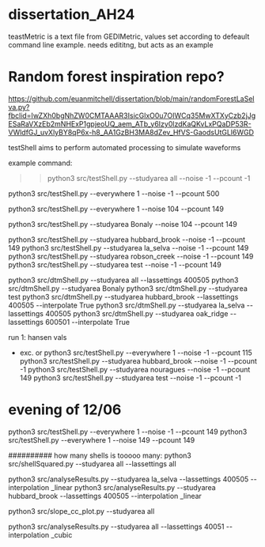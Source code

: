 # dissertation_AH24

teastMetric is a text file from GEDIMetric, values set according to defeault command line example. needs edititng, but acts as an example


# Random forest inspiration repo?
https://github.com/euanmitchell/dissertation/blob/main/randomForestLaSelva.py?fbclid=IwZXh0bgNhZW0CMTAAAR3IsicGlxO0u7OIWCq35MwXTXyCzb2jJgESaRaVXzEb2mNHExP1gpjeoUQ_aem_ATb_y6Izy0lzdKaQKvLxPQaDP53R-VWldfGJ_uvXlyBY8qP6x-h8_AA1GzBH3MA8dZev_HfVS-GaodsUtGLl6WGD

testShell aims to perform automated processing to simulate waveforms

example command:

>> python3 src/testShell.py --studyarea all --noise -1 --pcount -1

python3 src/testShell.py --everywhere 1 --noise -1 --pcount 500

python3 src/testShell.py --everywhere 1 --noise 104 --pcount 149

python3 src/testShell.py --studyarea Bonaly --noise 104 --pcount 149

python3 src/testShell.py --studyarea hubbard_brook --noise -1 --pcount 149
python3 src/testShell.py --studyarea la_selva --noise -1 --pcount 149
python3 src/testShell.py --studyarea robson_creek --noise -1 --pcount 149
python3 src/testShell.py --studyarea test --noise -1 --pcount 149


python3 src/dtmShell.py --studyarea all --lassettings 400505
python3 src/dtmShell.py --studyarea Bonaly
python3 src/dtmShell.py --studyarea test
python3 src/dtmShell.py --studyarea hubbard_brook --lassettings 400505 --interpolate True
python3 src/dtmShell.py --studyarea la_selva --lassettings 400505
python3 src/dtmShell.py --studyarea oak_ridge --lassettings 600501 --interpolate True



run 1: hansen vals
- exc. or
python3 src/testShell.py --everywhere 1 --noise -1 --pcount 115
python3 src/testShell.py --studyarea hubbard_brook --noise -1 --pcount -1
python3 src/testShell.py --studyarea nouragues --noise -1 --pcount 149
python3 src/testShell.py --studyarea test --noise -1 --pcount -1

# evening of 12/06

python3 src/testShell.py --everywhere 1 --noise -1 --pcount 149
python3 src/testShell.py --everywhere 1 --noise 149 --pcount 149

##########
how many shells is tooooo many:
python3 src/shellSquared.py --studyarea all --lassettings all



python3 src/analyseResults.py --studyarea la_selva --lassettings 400505 --interpolation _linear
python3 src/analyseResults.py --studyarea hubbard_brook --lassettings 400505 --interpolation _linear


python3 src/slope_cc_plot.py --studyarea all


python3 src/analyseResults.py --studyarea all --lassettings 40051 --interpolation _cubic